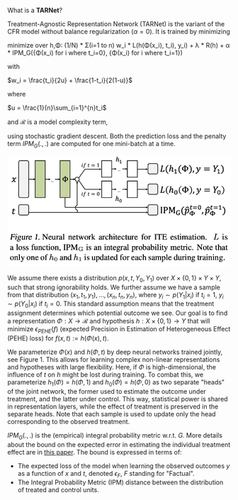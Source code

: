 What is a **TARNet**?

Treatment-Agnostic Representation Network (TARNet) is the variant of the CFR model without balance regularization ($\alpha = 0$). It is trained by minimizing 

minimize over h,Φ: (1/N) * Σ(i=1 to n) w_i * L(h(Φ(x_i), t_i), y_i) + λ * R(h) + α * IPM_G({Φ(x_i) for i where t_i=0}, {Φ(x_i) for i where t_i=1})

with

$w_i = \frac{t_i}{2u} + \frac{1-t_i}{2(1-u)}$

where

$u = \frac{1}{n}\sum_{i=1}^{n}t_i$

and $\mathcal{R}$ is a model complexity term,

using stochastic gradient descent. Both the prediction loss and the penalty term $IPM_G(.,.)$ are computed for one mini-batch at a time. 

![TARNet](../images/TARNet.png "TARNet Architecture")

We assume there exists a distribution $p(x,t,Y_0,Y_1)$ over $X\times\{0,1\}\times Y \times Y$, such that strong ignorability holds. We further assume we have a sample from that distribution $(x_1,t_1,y_1), \dots, (x_n,t_n,y_n)$, where $y_i \sim p(Y_1|x_i)$ if $t_i = 1$, $y_i \sim p(Y_0|x_i)$ if $t_i = 0$. This standard assumption means that the treatment assignment determines which potential outcome we see. Our goal is to find a representation $\Phi : X \to \mathcal{R}$ and hypothesis $h : X \times \{0,1\} \to Y$ that will minimize $\epsilon_{PEHE}(f)$ (expected Precision in Estimation of Heterogeneous Effect (PEHE) loss) for $f(x,t) := h(\Phi(x),t)$.

We parameterize $\Phi(x)$ and $h(\Phi,t)$ by deep neural networks trained jointly, see Figure 1. This allows for learning complex non-linear representations and hypotheses with large flexibility. Here, if $\Phi$ is high-dimensional, the influence of $t$ on $h$ might be lost during training. To combat this, we parameterize $h_1(\Phi) = h(\Phi,1)$ and $h_0(\Phi) = h(\Phi, 0)$ as two separate "heads" of the joint network, the former used to estimate the outcome under treatment, and the latter under control. This way, statistical power is shared in representation layers, while the effect of treatment is preserved in the separate heads. Note that each sample is used to update only the head corresponding to the observed treatment. 

$IPM_G(.,.)$ is the (empirical) integral probability metric w.r.t. $G$. More details about the bound on the expected error in estimating the individual treatment effect are in [this paper](../References/shalit17a.pdf). The bound is expressed in terms of:

- The expected loss of the model when learning the observed outcomes $y$ as a function of $x$ and $t$, denoted $\epsilon_F$, $F$ standing for "Factual".
- The Integral Probability Metric (IPM) distance between the distribution of treated and control units.